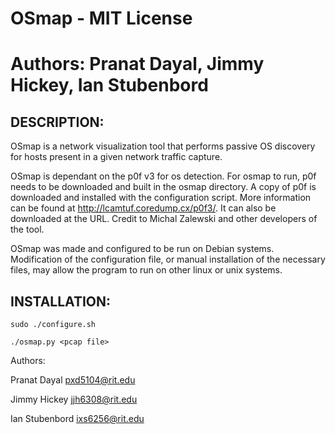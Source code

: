 # OSmap - MIT License
# Authors: Pranat Dayal, Jimmy Hickey, Ian Stubenbord 

DESCRIPTION:
-----------
OSmap is a network visualization tool that performs passive OS discovery for hosts present in a given network traffic capture.  

OSmap is dependant on the p0f v3 for os detection. For osmap to run, p0f needs to be downloaded and built in the osmap directory. A copy of p0f is downloaded and installed with the configuration script. More information can be found at http://lcamtuf.coredump.cx/p0f3/. It can also be downloaded at the URL. Credit to Michal Zalewski and other developers of the tool. 

OSmap was made and configured to be run on Debian systems. Modification of the configuration file, or manual installation of the necessary files, may allow the program to run on other linux or unix systems.

INSTALLATION:
------------
    
    sudo ./configure.sh 

    ./osmap.py <pcap file> 


Authors: 

Pranat Dayal    pxd5104@rit.edu

Jimmy Hickey    jjh6308@rit.edu

Ian Stubenbord    ixs6256@rit.edu
